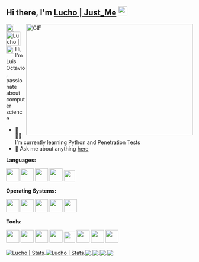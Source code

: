 
<!--
<p align="center">
<img src="./img/banner.gif" width="900" alt="Linux Cuba"><br>
</p>
-->
## Hi there, I'm [Lucho | Just_Me](https://lucho00cuba.github.io) <img src="https://media.giphy.com/media/hvRJCLFzcasrR4ia7z/giphy.gif" width="25px">

<!--Banner de mas-->
<img align="right" alt="GIF" src="https://media.giphy.com/media/BemKqR9RDK4V2/giphy.gif" width="450" height="300" />

<a href="https://twitter.com/Linux_Cuba">
  <img align="left" alt="Lucho | Twitter" width="21px" src="https://raw.githubusercontent.com/anuraghazra/anuraghazra/master/assets/twitter.svg" />
</a>
<a href="https://es.linkedin.com/in/luis-octavio-mota-verdasco-sys-admin">
  <img align="left" alt="Lucho | Twitter" width="38px" src="https://logos-marcas.com/wp-content/uploads/2020/04/Linkedin-s%C3%ADmbolo.png" />
</a>
<a href="https://t.me/sysadmin_devops">
  <img align="left" alt="Lucho Telegram" width="21px" src="https://telegram.org/img/t_logo.png" />
</a>

<br />
<br />

Hi, I'm Luis Octavio, passionate about computer science

- 🌱👨‍💻 I’m currently learning Python and Penetration Tests
- 💬 Ask me about anything [here](https://github.com/Lucho00Cuba/Lucho00Cuba/issues)

**Languages:**  

<code><img height="35" src="https://www.ppaste.org/static/mini-logo.826ecc0aeca6.png"></code>
<code><img height="35" src="https://www.w3.org/html/logo/downloads/HTML5_Logo_256.png"></code>
<code><img height="35" src="https://blastcoding.com/wp-content/uploads/2018/10/CSS3.png"></code>
<code><img height="35" src="https://gblobscdn.gitbook.com/spaces%2F-LqBMLf-xut24diONqox%2Favatar.png?alt=media"></code>
<code><img height="30" src="https://styles.redditmedia.com/t5_2qm6k/styles/communityIcon_dhjr6guc03x51.png?width=256&s=3e825b7205c7f497d4695028e358d26ee359f84b"></code>

**Operating Systems:**

<code><img height="35" src="https://www.felinux.com.co/archivos/imagenes/png/b7/b72e258c.png"></code>
<code><img height="35" src="https://blog.artegrafico.net/wp-content/uploads/2016/04/CentOS-7-logo-256x256.png"></code>
<code><img height="35" src="https://ugeek.github.io/blog/images-blog/ubuntu.png"></code>
<code><img height="35" src="https://www.softexia.com/wp-content/uploads/2015/12/Windows-10-Logo-e1456135336195.png"></code>
<code><img height="35" src="https://itrig.de/uploads/parrot-logo-black.png"></code>

**Tools:**

<code><img height="35" src="https://raw.githubusercontent.com/aledc7/git/master/git1.png"></code>
<code><img height="35" src="https://d1q6f0aelx0por.cloudfront.net/product-logos/644d2f15-c5db-4731-a353-ace6235841fa-registry.png"></code>
<code><img height="35" src="https://1.bp.blogspot.com/-4Ul-F9PK21E/Wuc457kkFVI/AAAAAAAAZTc/WBEL0afDdWkwPRns6GMRDat6bdcLygjTQCK4BGAYYCw/s320/Kubernetes.png"></code>
<code><img height="35" src="https://0101land.com/wp-content/uploads/2020/02/unnamed.png"></code>
<code><img height="30" src="https://code.visualstudio.com/assets/favicon.ico"></code>
<code><img height="35" src="https://icon-library.com/images/django-icon/django-icon-0.jpg"></code>
<code><img height="35" src="https://seeklogo.com/images/F/flask-logo-44C507ABB7-seeklogo.com.png"></code>
<code><img height="35" src="https://miro.medium.com/max/512/0*1JWDyDwHG_mSRZl_.png"></code>

<!--
<hr/>
<img src="https://tryhackme-badges.s3.amazonaws.com/zzJustMezz.png" alt="TryHackMe">
<hr/>
<br>
-->
<!--<code><img height="30" src="https://devicon.dev/devicon.git/icons/linux/linux-original.svg"></code>-->

<a href="https://github.com/Lucho00Cuba">
  <img align="center" alt="Lucho | Stats" src="https://github-readme-stats.vercel.app/api?username=lucho00cuba&show_icons=true&theme=dark" />
</a>

<a href="https://github.com/Lucho00Cuba">
  <img align="center" alt="Lucho | Stats" src="https://github-readme-stats.vercel.app/api/top-langs/?username=lucho00cuba&layout=compact&hide=css, scss, javascript&theme=dark"/>
</a>

<a href="https://github.com/lucho00cuba/lucho00cuba.github.io">
  <!-- Change the `github-readme-stats.anuraghazra1.vercel.app` to `github-readme-stats.vercel.app`  -->
  <img align="center" src="https://github-readme-stats.anuraghazra1.vercel.app/api/pin/?username=lucho00cuba&repo=lucho00cuba.github.io&theme=dark" />
</a>

<a href="https://github.com/lucho00cuba/Portafolio">
  <!-- Change the `github-readme-stats.anuraghazra1.vercel.app` to `github-readme-stats.vercel.app`  -->
  <img align="center" src="https://github-readme-stats.anuraghazra1.vercel.app/api/pin/?username=lucho00cuba&repo=Portafolio&theme=dark" />
</a>
<a href="https://github.com/Malware-Dev-Latinos/Malware-Dev-Latinos">
  <!-- Change the `github-readme-stats.anuraghazra1.vercel.app` to `github-readme-stats.vercel.app`  -->
  <img align="center" src="https://github-readme-stats.anuraghazra1.vercel.app/api/pin/?username=Malware-Dev-Latinos&repo=Malware-Dev-Latinos&theme=dark" />
</a>
<a href="https://github.com/Lucho00Cuba/Python">
  <!-- Change the `github-readme-stats.anuraghazra1.vercel.app` to `github-readme-stats.vercel.app`  -->
  <img align="center" src="https://github-readme-stats.anuraghazra1.vercel.app/api/pin/?username=Lucho00Cuba&repo=Python&theme=dark" />
</a>
